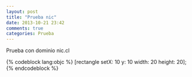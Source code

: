```yaml
---
layout: post
title: "Prueba nic"
date: 2013-10-21 23:42
comments: true
categories: Prueba
---
```

Prueba con dominio nic.cl 

{% codeblock lang:objc %}
[rectangle setX: 10 y: 10 width: 20 height: 20];
{% endcodeblock %}
